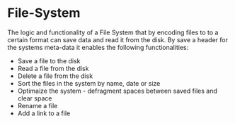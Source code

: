 # File-System
The logic and functionality of a File System that by encoding files to to a certain format can save data and read it from the disk.
By save a header for the systems meta-data it enables the following functionalities:
 - Save a file to the disk
 - Read a file from the disk
 - Delete a file from the disk
 - Sort the files in the system by name, date or size
 - Optimaize the system - defragment spaces between saved files and clear space
 - Rename a file
 - Add a link to a file
